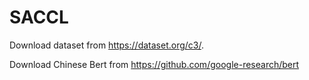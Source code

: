 # SACCL
Download dataset from https://dataset.org/c3/. 

Download Chinese Bert from https://github.com/google-research/bert 

